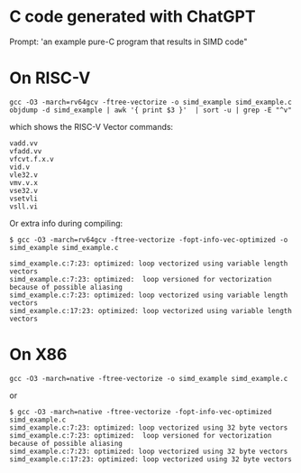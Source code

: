# C code generated with ChatGPT

Prompt: 'an example pure-C program that results in SIMD code"



# On RISC-V

```
gcc -O3 -march=rv64gcv -ftree-vectorize -o simd_example simd_example.c
objdump -d simd_example | awk '{ print $3 }'  | sort -u | grep -E "^v"
```

which shows the RISC-V Vector commands:

```
vadd.vv
vfadd.vv
vfcvt.f.x.v
vid.v
vle32.v
vmv.v.x
vse32.v
vsetvli
vsll.vi
```

Or extra info during compiling:

```
$ gcc -O3 -march=rv64gcv -ftree-vectorize -fopt-info-vec-optimized -o simd_example simd_example.c

simd_example.c:7:23: optimized: loop vectorized using variable length vectors
simd_example.c:7:23: optimized:  loop versioned for vectorization because of possible aliasing
simd_example.c:7:23: optimized: loop vectorized using variable length vectors
simd_example.c:17:23: optimized: loop vectorized using variable length vectors
```

# On X86

```
gcc -O3 -march=native -ftree-vectorize -o simd_example simd_example.c
```
or
```
$ gcc -O3 -march=native -ftree-vectorize -fopt-info-vec-optimized simd_example.c
simd_example.c:7:23: optimized: loop vectorized using 32 byte vectors
simd_example.c:7:23: optimized:  loop versioned for vectorization because of possible aliasing
simd_example.c:7:23: optimized: loop vectorized using 32 byte vectors
simd_example.c:17:23: optimized: loop vectorized using 32 byte vectors
```

